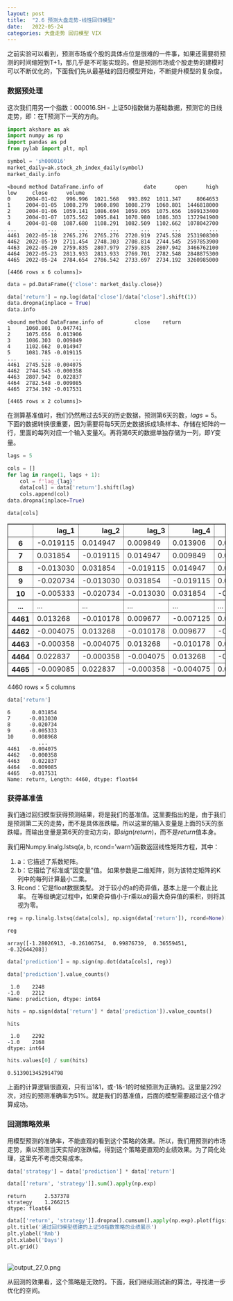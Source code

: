 ```yaml
---
layout: post
title:  "2.6 预测大盘走势-线性回归模型"
date:   2022-05-24
categories: 大盘走势 回归模型 VIX
---
```



之前实验可以看到，预测市场或个股的具体点位是很难的一件事，如果还需要将预测的时间缩短到T+1，那几乎是不可能实现的。但是预测市场或个股走势的建模时可以不断优化的，下面我们先从最基础的回归模型开始，不断提升模型的复杂度。


### 数据预处理


这次我们用另一个指数：000016.SH - 上证50指数做为基础数据，预测它的日线走势，即：在T预测下一天的方向。


```python
import akshare as ak
import numpy as np
import pandas as pd
from pylab import plt, mpl
```


```python
symbol = 'sh000016'
market_daily=ak.stock_zh_index_daily(symbol)
market_daily.info
```


    <bound method DataFrame.info of             date      open      high       low     close      volume
    0     2004-01-02   996.996  1021.568   993.892  1011.347     8064653
    1     2004-01-05  1008.279  1060.898  1008.279  1060.801  1446818000
    2     2004-01-06  1059.141  1086.694  1059.095  1075.656  1699133400
    3     2004-01-07  1075.562  1095.841  1070.980  1086.303  1372941900
    4     2004-01-08  1087.680  1108.291  1082.509  1102.662  1078042700
    ...          ...       ...       ...       ...       ...         ...
    4461  2022-05-18  2765.276  2765.276  2720.919  2745.528  2531908300
    4462  2022-05-19  2711.454  2748.303  2708.814  2744.545  2597853900
    4463  2022-05-20  2759.835  2807.979  2759.835  2807.942  3466762100
    4464  2022-05-23  2813.933  2813.933  2769.701  2782.548  2848875300
    4465  2022-05-24  2784.654  2786.542  2733.697  2734.192  3260985000
    
    [4466 rows x 6 columns]>


```python
data = pd.DataFrame({'close': market_daily.close})
```


```python
data['return'] = np.log(data['close']/data['close'].shift(1))
data.dropna(inplace = True)
data.info
```


    <bound method DataFrame.info of          close    return
    1     1060.801  0.047741
    2     1075.656  0.013906
    3     1086.303  0.009849
    4     1102.662  0.014947
    5     1081.785 -0.019115
    ...        ...       ...
    4461  2745.528 -0.004075
    4462  2744.545 -0.000358
    4463  2807.942  0.022837
    4464  2782.548 -0.009085
    4465  2734.192 -0.017531
    
    [4465 rows x 2 columns]>


在测算基准值时，我们仍然用过去5天的历史数据，预测第6天的数，$lags = 5$。下面的数据转换很重要，因为需要将每5天历史数据拆成1条样本、存储在矩阵的一行，里面的每列对应一个输入变量$X_i$。再将第6天的数据单独存储为一列，即$Y$变量。


```python
lags = 5
```


```python
cols = []
for lag in range(1, lags + 1):
    col = f'lag_{lag}'
    data[col] = data['return'].shift(lag)
    cols.append(col)
data.dropna(inplace=True)
```


```python
data[cols]
```


<div>
<style scoped>
    .dataframe tbody tr th:only-of-type {
        vertical-align: middle;
    }

    .dataframe tbody tr th {
        vertical-align: top;
    }

    .dataframe thead th {
        text-align: right;
    }
</style>
<table border="1" class="dataframe">
  <thead>
    <tr style="text-align: right;">
      <th></th>
      <th>lag_1</th>
      <th>lag_2</th>
      <th>lag_3</th>
      <th>lag_4</th>
      <th>lag_5</th>
    </tr>
  </thead>
  <tbody>
    <tr>
      <th>6</th>
      <td>-0.019115</td>
      <td>0.014947</td>
      <td>0.009849</td>
      <td>0.013906</td>
      <td>0.047741</td>
    </tr>
    <tr>
      <th>7</th>
      <td>0.031854</td>
      <td>-0.019115</td>
      <td>0.014947</td>
      <td>0.009849</td>
      <td>0.013906</td>
    </tr>
    <tr>
      <th>8</th>
      <td>-0.013030</td>
      <td>0.031854</td>
      <td>-0.019115</td>
      <td>0.014947</td>
      <td>0.009849</td>
    </tr>
    <tr>
      <th>9</th>
      <td>-0.020734</td>
      <td>-0.013030</td>
      <td>0.031854</td>
      <td>-0.019115</td>
      <td>0.014947</td>
    </tr>
    <tr>
      <th>10</th>
      <td>-0.005333</td>
      <td>-0.020734</td>
      <td>-0.013030</td>
      <td>0.031854</td>
      <td>-0.019115</td>
    </tr>
    <tr>
      <th>...</th>
      <td>...</td>
      <td>...</td>
      <td>...</td>
      <td>...</td>
      <td>...</td>
    </tr>
    <tr>
      <th>4461</th>
      <td>0.013268</td>
      <td>-0.010178</td>
      <td>0.009677</td>
      <td>-0.007125</td>
      <td>0.008375</td>
    </tr>
    <tr>
      <th>4462</th>
      <td>-0.004075</td>
      <td>0.013268</td>
      <td>-0.010178</td>
      <td>0.009677</td>
      <td>-0.007125</td>
    </tr>
    <tr>
      <th>4463</th>
      <td>-0.000358</td>
      <td>-0.004075</td>
      <td>0.013268</td>
      <td>-0.010178</td>
      <td>0.009677</td>
    </tr>
    <tr>
      <th>4464</th>
      <td>0.022837</td>
      <td>-0.000358</td>
      <td>-0.004075</td>
      <td>0.013268</td>
      <td>-0.010178</td>
    </tr>
    <tr>
      <th>4465</th>
      <td>-0.009085</td>
      <td>0.022837</td>
      <td>-0.000358</td>
      <td>-0.004075</td>
      <td>0.013268</td>
    </tr>
  </tbody>
</table>
<p>4460 rows × 5 columns</p>
</div>


```python
data['return']
```


    6       0.031854
    7      -0.013030
    8      -0.020734
    9      -0.005333
    10      0.008968
              ...   
    4461   -0.004075
    4462   -0.000358
    4463    0.022837
    4464   -0.009085
    4465   -0.017531
    Name: return, Length: 4460, dtype: float64


### 获得基准值


我们通过回归模型获得预测结果，将是我们的基准值。这里要指出的是，由于我们是预测第二天的走势，而不是具体涨跌幅，所以这里的输入变量是上面的5天的涨跌幅，而输出变量是第6天的变动方向，即$sign(return)$，而不是$return$值本身。 


我们用Numpy.linalg.lstsq(a, b, rcond=’warn’)函数返回线性矩阵方程，其中：

1. a：它描述了系数矩阵。
2. b：它描绘了标准或“因变量”值。 如果参数是二维矩阵，则为该特定矩阵的K列中的每列计算最小二乘。
3. Rcond：它是float数据类型。 对于较小的a的奇异值，基本上是一个截止比率。 在等级确定过程中，如果奇异值小于r乘以a的最大奇异值的乘积，则将其视为零。


```python
reg = np.linalg.lstsq(data[cols], np.sign(data['return']), rcond=None)[0]
```


```python
reg
```


    array([-1.28026913, -0.26106754,  0.99876739,  0.36559451, -0.32644208])


```python
data['prediction'] = np.sign(np.dot(data[cols], reg))
```


```python
data['prediction'].value_counts()
```


     1.0    2248
    -1.0    2212
    Name: prediction, dtype: int64


```python
hits = np.sign(data['return'] * data['prediction']).value_counts()
```

```python
hits
```


     1.0    2292
    -1.0    2168
    dtype: int64


```python
hits.values[0] / sum(hits)
```


    0.5139013452914798


上面的计算逻辑很直观，只有当1&1，或-1&-1的时候预测为正确的。这里是2292次，对应的预测准确率为51%。就是我们的基准值，后面的模型需要超过这个值才算成功。


### 回测策略效果


用模型预测的准确率，不能直观的看到这个策略的效果。所以，我们用预测的市场走势，乘以预测当天实际的涨跌幅，得到这个策略更直观的业绩效果。为了简化处理，这里先不考虑交易成本。


```python
data['strategy'] = data['prediction'] * data['return']
```

```python
data[['return', 'strategy']].sum().apply(np.exp)
```


    return      2.537378
    strategy    1.266215
    dtype: float64


```python
data[['return', 'strategy']].dropna().cumsum().apply(np.exp).plot(figsize=(10, 6))
plt.title('通过回归模型搭建的上证50指数策略的业绩展示')
plt.ylabel('Rmb')
plt.xlabel('Days')
plt.grid()
```

​    
![output_27_0.png](https://s2.loli.net/2022/05/26/bZI7dV1r89A2yjN.png)
​

从回测的效果看，这个策略是无效的。下面，我们继续测试新的算法，寻找进一步优化的空间。